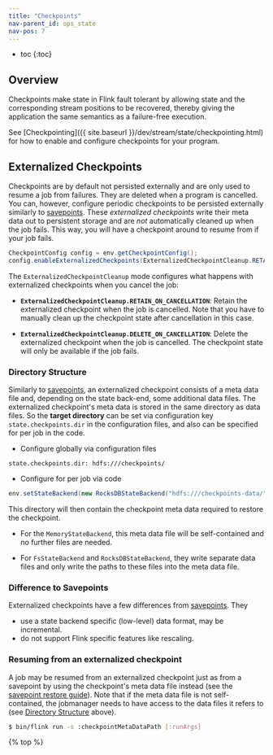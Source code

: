 ```yaml
---
title: "Checkpoints"
nav-parent_id: ops_state
nav-pos: 7
---
```

<!--
Licensed to the Apache Software Foundation (ASF) under one
or more contributor license agreements.  See the NOTICE file
distributed with this work for additional information
regarding copyright ownership.  The ASF licenses this file
to you under the Apache License, Version 2.0 (the
"License"); you may not use this file except in compliance
with the License.  You may obtain a copy of the License at

  http://www.apache.org/licenses/LICENSE-2.0

Unless required by applicable law or agreed to in writing,
software distributed under the License is distributed on an
"AS IS" BASIS, WITHOUT WARRANTIES OR CONDITIONS OF ANY
KIND, either express or implied.  See the License for the
specific language governing permissions and limitations
under the License.
-->


* toc
{:toc}

## Overview

Checkpoints make state in Flink fault tolerant by allowing state and the
corresponding stream positions to be recovered, thereby giving the application
the same semantics as a failure-free execution.

See [Checkpointing]({{ site.baseurl }}/dev/stream/state/checkpointing.html) for how to enable and
configure checkpoints for your program.

## Externalized Checkpoints

Checkpoints are by default not persisted externally and are only used to
resume a job from failures. They are deleted when a program is cancelled.
You can, however, configure periodic checkpoints to be persisted externally
similarly to [savepoints](savepoints.html). These *externalized checkpoints*
write their meta data out to persistent storage and are *not* automatically
cleaned up when the job fails. This way, you will have a checkpoint around
to resume from if your job fails.

```java
CheckpointConfig config = env.getCheckpointConfig();
config.enableExternalizedCheckpoints(ExternalizedCheckpointCleanup.RETAIN_ON_CANCELLATION);
```

The `ExternalizedCheckpointCleanup` mode configures what happens with externalized checkpoints when you cancel the job:

- **`ExternalizedCheckpointCleanup.RETAIN_ON_CANCELLATION`**: Retain the externalized checkpoint when the job is cancelled. Note that you have to manually clean up the checkpoint state after cancellation in this case.

- **`ExternalizedCheckpointCleanup.DELETE_ON_CANCELLATION`**: Delete the externalized checkpoint when the job is cancelled. The checkpoint state will only be available if the job fails.

### Directory Structure

Similarly to [savepoints](savepoints.html), an externalized checkpoint consists
of a meta data file and, depending on the state back-end, some additional data
files. The externalized checkpoint's meta data is stored in the same directory 
as data files. So the **target directory** can be set via configuration key 
`state.checkpoints.dir` in the configuration files, and also can be specified 
for per job in the code.

- Configure globally via configuration files
```
state.checkpoints.dir: hdfs:///checkpoints/
```

- Configure for per job via code 
```java
env.setStateBackend(new RocksDBStateBackend("hdfs:///checkpoints-data/");
```

This directory will then contain the checkpoint meta data required to restore
the checkpoint. 
- For the `MemoryStateBackend`, this meta data file will be
self-contained and no further files are needed.

- For `FsStateBackend` and `RocksDBStateBackend`, they write separate data files
and only write the paths to these files into the meta data file. 


### Difference to Savepoints

Externalized checkpoints have a few differences from [savepoints](savepoints.html). They
- use a state backend specific (low-level) data format, may be incremental.
- do not support Flink specific features like rescaling.

### Resuming from an externalized checkpoint

A job may be resumed from an externalized checkpoint just as from a savepoint
by using the checkpoint's meta data file instead (see the
[savepoint restore guide](../cli.html#restore-a-savepoint)). Note that if the
meta data file is not self-contained, the jobmanager needs to have access to
the data files it refers to (see [Directory Structure](#directory-structure)
above).

```sh
$ bin/flink run -s :checkpointMetaDataPath [:runArgs]
```

{% top %}
